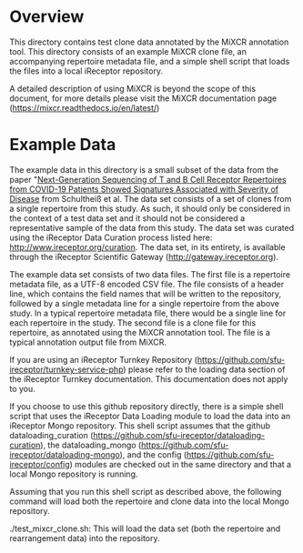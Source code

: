 # Overview 
This directory contains test clone data annotated by the MiXCR annotation tool. This directory consists of an example MiXCR clone file, an accompanying repertoire metadata file, and a simple shell script that loads the files into a local iReceptor repository.

A detailed description of using MiXCR is beyond the scope of this document, for more details please visit the MiXCR documentation page (https://mixcr.readthedocs.io/en/latest/)

# Example Data

The example data in this directory is a small subset of the data from the paper "[Next-Generation Sequencing of T and B Cell Receptor Repertoires from COVID-19 Patients Showed Signatures Associated with Severity of Disease](https://doi.org/10.1016/j.immuni.2020.06.024) from Schultheiß et al. The data set consists of a set of clones from a single repertoire from this study. As such, it should only be considered in the context of a test data set and it should not be considered a representative sample of the data from this study. The data set was curated using the iReceptor Data Curation process listed here: http://www.ireceptor.org/curation. The data set, in its entirety, is available through the iReceptor Scientific Gateway (http://gateway.ireceptor.org).

The example data set consists of two data files. The first file is a repertoire metadata file, as a UTF-8 encoded CSV file. The file consists of a header line, which contains the field names that will be written to the repository, followed by a single metadata line for a single repertoire from the above study. In a typical repertoire metadata file, there would be a single line for each repertoire in the study. The second file is a clone file for this repertoire, as annotated using the MiXCR annotation tool. The file is a typical annotation output file from MiXCR.

If you are using an iReceptor Turnkey Repository (https://github.com/sfu-ireceptor/turnkey-service-php) please refer to the loading data section of the iReceptor Turnkey documentation. This documentation does not apply to you. 
 
If you choose to use this github repository directly, there is a simple shell script that uses the iReceptor Data Loading module to load the data into an iReceptor Mongo repository. This shell script assumes that the github dataloading_curation (https://github.com/sfu-ireceptor/dataloading-curation), the dataloading_mongo (https://github.com/sfu-ireceptor/dataloading-mongo), and the config (https://github.com/sfu-ireceptor/config) modules are checked out in the same directory and that a local Mongo repository is running.

Assuming that you run this shell script as described above, the following command will load both the repertoire and clone data into the local Mongo repository.

./test_mixcr_clone.sh: This will load the data set (both the repertoire and rearrangement data) into the repository.
